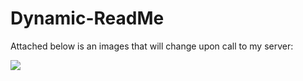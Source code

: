 # Dynamic-ReadMe

Attached below is an images that will change upon call to my server:

![](https://github.githubassets.com/images/modules/logos_page/GitHub-Mark.png)
